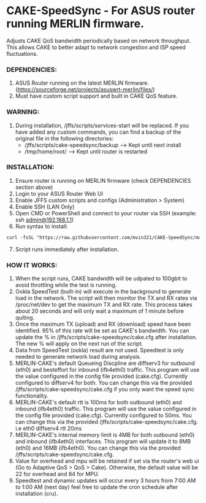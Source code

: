 # CAKE-SpeedSync - For ASUS router running MERLIN firmware. 

Adjusts CAKE QoS bandwidth periodically based on network throughput. This allows CAKE to better adapt to network congestion and ISP speed fluctuations.  

### __DEPENDENCIES:__  
1. ASUS Router running on the latest MERLIN firmware. (https://sourceforge.net/projects/asuswrt-merlin/files/)  
2. Must have custom script support and built in CAKE QoS feature.  

### __WARNING:__  
1. During installation, /jffs/scripts/services-start will be replaced. If you have added any custom commands, you can find a backup of the original file in the following directories:    
    - /jffs/scripts/cake-speedsync/backup  --> Kept until next install
    - /tmp/home/root/                      --> Kept until router is restarted

### __INSTALLATION:__  
1. Ensure router is running on MERLIN firmware (check DEPENDENCIES section above)
2. Login to your ASUS Router Web UI 
3. Enable JFFS custom scripts and configs (Administration > System)  
4. Enable SSH (LAN Only)  
5. Open CMD or PowerShell and connect to your router via SSH (example: ssh admin@192.168.1.1)  
6. Run syntax to install:            
```markdown
curl -fsSL "https://raw.githubusercontent.com/mvin321/CAKE-SpeedSync/main/install.sh" | sh
```
7. Script runs immediately after installation.  

### __HOW IT WORKS:__  
1. When the script runs, CAKE bandwidth will be udpated to 100gbit to avoid throttling while the test is running.  
2. Ookla SpeedTest (built-in) will execute in the background to generate load in the network. The script will then monitor the TX and RX rates via /proc/net/dev to get the maximum TX and RX rate. This process takes about 20 seconds and will only wait a maximum of 1 minute before quiting.  
3. Once the maximum TX (upload) and RX (download) speed have been identified. 95% of this rate will be set as CAKE's bandwidth. You can update the % in /jffs/scripts/cake-speedsync/cake.cfg after installation. The new % will apply on the next run of the script.  
4. Data from SpeedTest (ookla) result are not used. Speedtest is only needed to generate network load during analysis.
5. MERLIN-CAKE's default Queueing Discpline are diffserv3 for outbound (eth0) and besteffort for inbound (ifb4eth0) traffic. This program will use the value configured in the config file provided (cake.cfg). Currently configured to diffserv4 for both. You can change this via the provided /jffs/scripts/cake-speedsync/cake.cfg if you only want the speed sync functionality.
6. MERLIN-CAKE's default rtt is 100ms for both outbound (eth0) and inbound (ifb4eth0) traffic. This program will use the value configured in the config file provided (cake.cfg). Currently configured to 50ms. You can change this via the provided /jffs/scripts/cake-speedsync/cake.cfg. i.e eth0 diffserv4 rtt 20ms
7. MERLIN-CAKE's internal memory limit is 4MB for both outbound (eth0) and inbound (ifb4eth0) interfaces. This program will update it to 8MB (eth0) and 16MB (ifb4eth0). You can change this via the provided /jffs/scripts/cake-speedsync/cake.cfg. 
8. Value for overhead and mpu will be retained if set via the router's web ui (Go to Adaptive QoS > QoS > Cake). Otherwise, the default value will be 22 for overhead and 84 for MPU.  
9. Speedtest and dynamic updates will occur every 3 hours from 7:00 AM to 1:00 AM (next day) feel free to update the cron schedule after installation (cru). 
